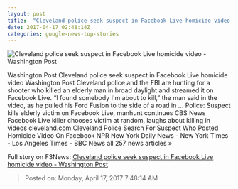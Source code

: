 ```yaml
---
layout: post
title:  "Cleveland police seek suspect in Facebook Live homicide video - Washington Post"
date: 2017-04-17 02:48:14Z
categories: google-news-top-stories
---
```


![Cleveland police seek suspect in Facebook Live homicide video - Washington Post](https://img.washingtonpost.com/rf/image_1484w/2010-2019/WashingtonPost/2017/04/17/National-Enterprise/Images/Facebook_Shooting_84655-85d27-0901.jpg)

Washington Post Cleveland police seek suspect in Facebook Live homicide video Washington Post Cleveland police and the FBI are hunting for a shooter who killed an elderly man in broad daylight and streamed it on Facebook Live. “I found somebody I'm about to kill,” the man said in the video, as he pulled his Ford Fusion to the side of a road in ... Police: Suspect kills elderly victim on Facebook Live, manhunt continues CBS News Facebook Live killer chooses victim at random, laughs about killing in videos cleveland.com Cleveland Police Search For Suspect Who Posted Homicide Video On Facebook NPR New York Daily News - New York Times - Los Angeles Times - BBC News all 257 news articles »


Full story on F3News: [Cleveland police seek suspect in Facebook Live homicide video - Washington Post](http://www.f3nws.com/n/mZjG2G)

> Posted on: Monday, April 17, 2017 7:48:14 AM
